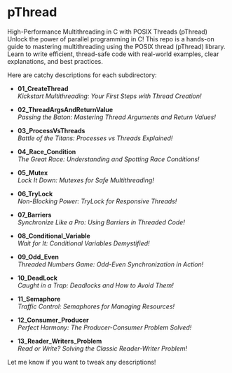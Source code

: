 # pThread
 High-Performance Multithreading in C with POSIX Threads (pThread) Unlock the power of parallel programming in C! This repo is a hands-on guide to mastering multithreading using the POSIX thread (pThread) library. Learn to write efficient, thread-safe code with real-world examples, clear explanations, and best practices.

 Here are catchy descriptions for each subdirectory:

- **01_CreateThread**  
  *Kickstart Multithreading: Your First Steps with Thread Creation!*

- **02_ThreadArgsAndReturnValue**  
  *Passing the Baton: Mastering Thread Arguments and Return Values!*

- **03_ProcessVsThreads**  
  *Battle of the Titans: Processes vs Threads Explained!*

- **04_Race_Condition**  
  *The Great Race: Understanding and Spotting Race Conditions!*

- **05_Mutex**  
  *Lock It Down: Mutexes for Safe Multithreading!*

- **06_TryLock**  
  *Non-Blocking Power: TryLock for Responsive Threads!*

- **07_Barriers**  
  *Synchronize Like a Pro: Using Barriers in Threaded Code!*

- **08_Conditional_Variable**  
  *Wait for It: Conditional Variables Demystified!*

- **09_Odd_Even**  
  *Threaded Numbers Game: Odd-Even Synchronization in Action!*

- **10_DeadLock**  
  *Caught in a Trap: Deadlocks and How to Avoid Them!*

- **11_Semaphore**  
  *Traffic Control: Semaphores for Managing Resources!*

- **12_Consumer_Producer**  
  *Perfect Harmony: The Producer-Consumer Problem Solved!*

- **13_Reader_Writers_Problem**  
  *Read or Write? Solving the Classic Reader-Writer Problem!*

Let me know if you want to tweak any descriptions!
